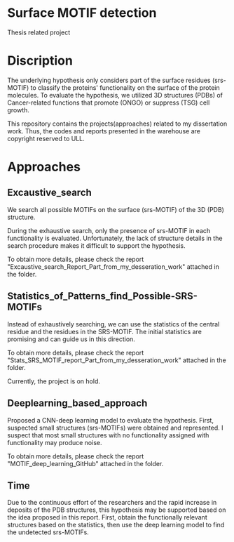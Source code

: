# Surface MOTIF detection
Thesis related project

# Discription
The underlying hypothesis only considers part of the surface residues (srs-MOTIF) to classify the proteins' functionality on the surface of the protein molecules.
To evaluate the hypothesis, we utilized 3D structures (PDBs) of Cancer-related functions that promote (ONGO) or suppress (TSG) cell growth.

This repository contains the projects(approaches) related to my dissertation work. Thus, the codes and reports presented in the warehouse are copyright reserved to ULL.

# Approaches

 ## Excaustive_search ## 

We search all possible MOTIFs on the surface  (srs-MOTIF) of the 3D (PDB) structure.

During the exhaustive search, only the presence of srs-MOTIF in each functionality is evaluated. 
Unfortunately, the lack of structure details in the search procedure makes it difficult to support the hypothesis.

To obtain more details, please check the report "Excaustive_search_Report_Part_from_my_desseration_work" attached in the folder.
 
 ## Statistics_of_Patterns_find_Possible-SRS-MOTIFs ## 

Instead of exhaustively searching, we can use the statistics of the central residue and the residues in the SRS-MOTIF.
The initial statistics are promising and can guide us in this direction.
 
 To obtain more details, please check the report "Stats_SRS_MOTIF_report_Part_from_my_desseration_work" attached in the folder.
 
 Currently, the project is on hold.


 ## Deeplearning_based_approach ## 
  Proposed a CNN-deep learning model to evaluate the hypothesis. 
  First, suspected small structures (srs-MOTIFs) were obtained and represented.
  I suspect that most small structures with no functionality assigned with functionality may produce noise.

  To obtain more details, please check the report "MOTIF_deep_learning_GitHub" attached in the folder.

  ## Time
  Due to the continuous effort of the researchers and the rapid increase in deposits of the PDB structures, 
  this hypothesis may be supported based on the idea proposed in this report. 
    First, obtain the functionally relevant structures based on the statistics, then use the deep learning model
  to find the undetected srs-MOTIFs.

  
